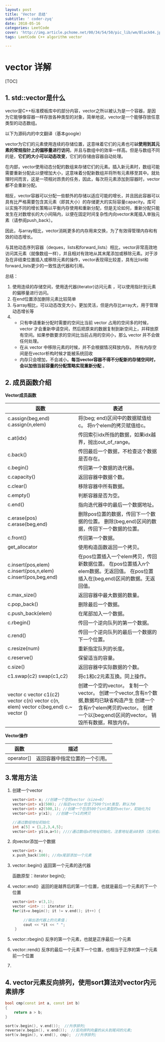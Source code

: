 ```yaml
---
layout: post
title: 'Vector 总结'
subtitle: ' coder-zyq'
date: 2018-05-16
categories: LeetCode  
cover: 'http://img.article.pchome.net/00/34/54/50/pic_lib/wm/Black04.jpg'
tags: LeetCode C++ algorithm vector

---
```


# vector 详解

[TOC]



## 1. std::vector是什么

vector是C++标准模板库中的部分内容，vector之所以被认为是一个容器，是因为它能够像容器一样存放各种类型的对象，简单地说，vector是一个能够存放任意类型的动态数组。 

以下为源码内的中文翻译（基本google）

vector为它们的元素使用连续的存储位置，这意味着它们的元素也可**以使用到其元素的常规指针上的偏移量进行访问**，并且与数组中的效率一样高。但是与数组不同的是，**它们的大小可以动态改变**，它们的存储由容器自动处理。

在内部，vector使用动态分配的数组来存储它们的元素。插入新元素时，数组可能需要重新分配此以便增加大小，这意味着分配新数组并将所有元素移至其中。就处理时间而言，这是一项相对昂贵的任务，因此，每次将元素添加到容器时，vector都不会重新分配。

相反，vector容器可以分配一些额外的存储以适应可能的增长，并且因此容器可以具有比严格需要包含其元素（即其大小）的存储更大的实际容量capacity。库可以实施不同的增长策略以平衡内存使用和重新分配，但是无论如何，重新分配只能发生在对数增长的大小间隔内，以便在固定时间复杂性内向vector末尾插入单独元素（请参阅push_back）。

因此，与array相比，vector消耗更多的内存用来交换，为了有效得管理内存和有效的动态增长。

与其他动态序列容器（deques，lists和forward_lists）相比，vector非常高效地访问其元素（就像数组一样），并且相对有效地从其末尾添加或移除元素。对于涉及在非结束位置插入或移除元素的操作，vector表现得比较差，具有比list和forward_lists更少的一致性迭代器和引用。

总结：

1. 使用连续的存储空间，使用迭代器(iterator)访问元素 ，可以使用指针到元素的偏移量进行访问。
2. 在end位置添加删除元素比较简单
3. 与array相比，可以动态改变大小，更加灵活，但是内存比array大，用于管理动态增长等
4. - 只有申请重新分配时需要的空间比当前 vector 占用的空间多的时候，vector 才会重新申请空间，然后把原来的数据复制到新空间上，并释放原有空间。如果参数要求的空间比当前占用的空间小，那么 vector 并不会做任何处理。 
   - 在从 vector 中移除元素的时候，并不会根据情况释放内存。 所有内存空间是在vector析构时候才能被系统回收 
   - 内存只会增加，不会减小。**每当vector容器不得不分配新的存储空间时，会以加倍当前容量的分配策略实现重新分配** 。

## 2. 成员函数介绍

**Vector成员函数**

| 函数                                                         | 表述                                                         |
| ------------------------------------------------------------ | ------------------------------------------------------------ |
| c.assign(beg,end)  c.assign(n,elem)                          | 将[beg; end)区间中的数据赋值给c。                         将n个elem的拷贝赋值给c。 |
| c.at(idx)                                                    | 传回索引idx所指的数据，如果idx越界，抛出out_of_range。       |
| c.back()                                                     | 传回最后一个数据，不检查这个数据是否存在。                   |
| c.begin()                                                    | 传回第一个数据的迭代器。                                     |
| c.capacity()                                                 | 返回容器中数据个数。                                         |
| c.clear()                                                    | 移除容器中所有数据。                                         |
| c.empty()                                                    | 判断容器是否为空。                                           |
| c.end()                                                      | 指向迭代器中的最后一个数据地址。                             |
| c.erase(pos) c.erase(beg,end)                                | 删除pos位置的数据，传回下一个数据的位置。              删除[beg,end)区间的数据，传回下一个数据的位置。 |
| c.front()                                                    | 传回第一个数据。                                             |
| get_allocator                                                | 使用构造函数返回一个拷贝。                                   |
| c.insert(pos,elem) c.insert(pos,n,elem) c.insert(pos,beg,end) | 在pos位置插入一个elem拷贝，传回新数据位置。          在pos位置插入n个elem数据。无返回值。                       在pos位置插入在[beg,end)区间的数据。无返回值。 |
| c.max_size()                                                 | 返回容器中最大数据的数量。                                   |
| c.pop_back()                                                 | 删除最后一个数据。                                           |
| c.push_back(elem)                                            | 在尾部加入一个数据。                                         |
| c.rbegin()                                                   | 传回一个逆向队列的第一个数据。                               |
| c.rend()                                                     | 传回一个逆向队列的最后一个数据的下一个位置。                 |
| c.resize(num)                                                | 重新指定队列的长度。                                         |
| c.reserve()                                                  | 保留适当的容量。                                             |
| c.size()                                                     | 返回容器中实际数据的个数。                                   |
| c1.swap(c2)                                swap(c1,c2)       | 将c1和c2元素互换。同上操作。                                 |
| vector<Elem> c                       vector <Elem> c1(c2)              vector <Elem> c(n)          vector <Elem> c(n, elem)                      vector <Elem>c(beg,end) c.~ vector <Elem>() | 创建一个空的vector。                                                          复制一个vector。                                                                  创建一个vector,含有n个数据,数据均已缺省构造产生                                                                          创建一个含有n个elem拷贝的vector。                               创建一个以[beg;end)区间的vector。                                     销毁所有数据，释放内存。 |

**Vector操作**

| 函数       | 描述                           |
| ---------- | ------------------------------ |
| operator[] | 返回容器中指定位置的一个引用。 |



## 3.常用方法

1. 创建一个vector

   ```c++
   vector<int> x; //创建一个空的vector（size=0）
   vector<int> x1(500); //指定vector包含了500个int类型，默认为0
   vector<int> x2(500,1); //创建一个包含500个int类型的vector，初始化为1
   vector<int> y(x1);  //创建一个x1的拷贝
   
   //通过数组地址初始化
   int a[5] = {1,2,3,4,5};
   vector<int> y1(a,a+5); ////通过数组a的地址初始化，注意地址是从0到5（左闭右开区间）
   
   
   ```

   

2. 向vector添加一个数据

   ```c++
   vector<int> x;
   x.push_back(100); //向x尾部添加一个元素
   ```

   

3. vector::begin() 返回第一个元素的迭代器

   函数原型：iterator begin();

4. vector::end()  返回的是越界后的第一个位置，也就是最后一个元素的下一个位置 

   ```c++
   vector<int> v(3,1); 
   vector <int> :: iterator it; 
   for(it=v.begin(); it != v.end(); it++) {
       
        //输出迭代器上的元素值； 
        cout << *it << " "; 
    } 
   ```

   

5. vector::rbegin() 反序的第一个元素，也就是正序最后一个元素 

6. vector::rend() 反序的最后一个元素下一个位置，也相当于正序的第一个元素前一个位置 

7. 

## 4. vector元素反向排列，使用sort算法对vector内元素排序



```c++
bool cmp(const int a, const int b) 
{ 
    return a > b; 
} 

sort(v.begin(), v.end());  //升序排列; 
reverse(v.begin(), v.end());  //反向排列向量的从头到尾间的元素; 
sort(v.begin(), v.end(), cmp);  //升序排列; 
```



